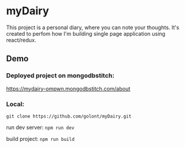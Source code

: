 # myDairy

This project is a personal diary, where you can note your thoughts.
It's created to perfom how I'm building single page application using react/redux.

## Demo

### Deployed project on mongodbstitch:

https://mydairy-ompwn.mongodbstitch.com/about

### Local:

`git clone https://github.com/golont/myDairy.git`

run dev server:
`npm run dev`

build project:
`npm run build`
